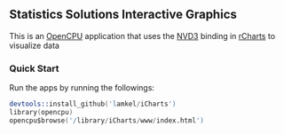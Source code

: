 ## Statistics Solutions Interactive Graphics 

This is an [OpenCPU](http://opencpu.org) application that uses the [NVD3](http://nvd3.org) binding in [rCharts](http://rcharts.io) to visualize data

### Quick Start

Run the apps by running the followings:

```S
devtools::install_github('lamkel/iCharts')
library(opencpu)
opencpu$browse('/library/iCharts/www/index.html')
```



